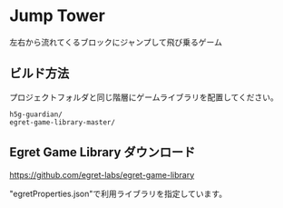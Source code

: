 # Jump Tower

左右から流れてくるブロックにジャンプして飛び乗るゲーム


## ビルド方法

プロジェクトフォルダと同じ階層にゲームライブラリを配置してください。

```
h5g-guardian/
egret-game-library-master/
```

## Egret Game Library ダウンロード
<https://github.com/egret-labs/egret-game-library>

"egretProperties.json"で利用ライブラリを指定しています。
